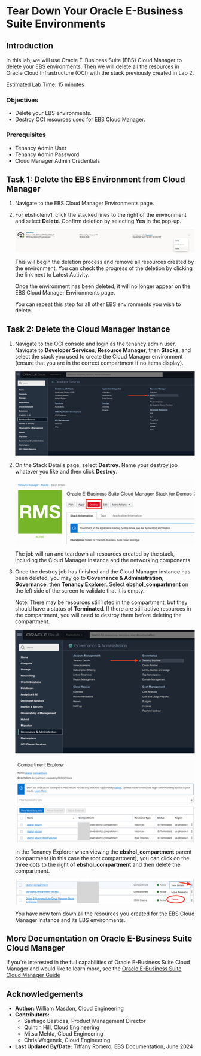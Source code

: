 # Tear Down Your Oracle E-Business Suite Environments

## Introduction
In this lab, we will use Oracle E-Business Suite (EBS) Cloud Manager to delete your EBS environments. Then we will delete all the resources in Oracle Cloud Infrastructure (OCI) with the stack previously created in Lab 2. 

Estimated Lab Time: 15 minutes


### **Objectives**
* Delete your EBS environments.
* Destroy OCI resources used for EBS Cloud Manager.

### **Prerequisites**
* Tenancy Admin User
* Tenancy Admin Password
* Cloud Manager Admin Credentials

## Task 1: Delete the EBS Environment from Cloud Manager

1. Navigate to the EBS Cloud Manager Environments page.

2. For ebsholenv1, click the stacked lines to the right of the environment and select **Delete**. Confirm deletion by selecting **Yes** in the pop-up. 

    ![This screenshot shows ebsholenv1 on the Cloud Manager Environments page.](./images/delete-env.png " ")

    This will begin the deletion process and remove all resources created by the environment. You can check the progress of the deletion by clicking the link next to Latest Activity. 

    Once the environment has been deleted, it will no longer appear on the EBS Cloud Manager Environments page. 

    You can repeat this step for all other EBS environments you wish to delete. 


## Task 2: Delete the Cloud Manager Instance

1. Navigate to the OCI console and login as the tenancy admin user. Navigate to **Developer Services**, **Resource Manager**, then **Stacks**, and select the stack you used to create the Cloud Manager environment (ensure that you are in the correct compartment if no items display).

    ![This screenshot shows the navigation to Stacks within the Oracle Cloud console navigation menu.](./images/stacks.png " ")

2. On the Stack Details page, select **Destroy**. Name your destroy job whatever you like and then click **Destroy**.

    ![This screenshot shows the Stacks Details page and highlights the Destroy button within the user interface.](./images/destroy.png " ")

    The job will run and teardown all resources created by the stack, including the Cloud Manager instance and the networking components. 

3. Once the destroy job has finished and the Cloud Manager instance has been deleted, you may go to **Governance & Administration**, **Governance**, then **Tenancy Explorer**. Select **ebshol_compartment** on the left side of the screen to validate that it is empty. 

    Note: There may be resources still listed in the compartment, but they should have a status of **Terminated**. If there are still active resources in the compartment, you will need to destroy them before deleting the compartment. 

    ![This screenshot shows the navigation to Tenancy Explorer within the Oracle Cloud console navigation menu.](./images/explorer.png " ")

    ![This screenshot shows the Compartment Explorer page.](./images/empty-compartment.png " ")

    In the Tenancy Explorer when viewing the **ebshol\_compartment** parent compartment (in this case the root compartment), you can click on the three dots to the right of **ebshol\_compartment** and then delete the compartment.

    ![This screenshot shows a snippet of the Compartment Explorer page.](./images/delete-compartment.png " ")

    You have now torn down all the resources you created for the EBS Cloud Manager instance and its EBS environments. 

## More Documentation on Oracle E-Business Suite Cloud Manager

If you're interested in the full capabilities of Oracle E-Business Suite Cloud Manager and would like to learn more, see the [Oracle E-Business Suite Cloud Manager Guide](https://docs.oracle.com/cd/E26401_01/doc.122/f35809/toc.htm)

## Acknowledgements

* **Author:** William Masdon, Cloud Engineering
* **Contributors:** 
  - Santiago Bastidas, Product Management Director
  - Quintin Hill, Cloud Engineering
  - Mitsu Mehta, Cloud Engineering
  - Chris Wegenek, Cloud Engineering
* **Last Updated By/Date:** Tiffany Romero, EBS Documentation, June 2024


